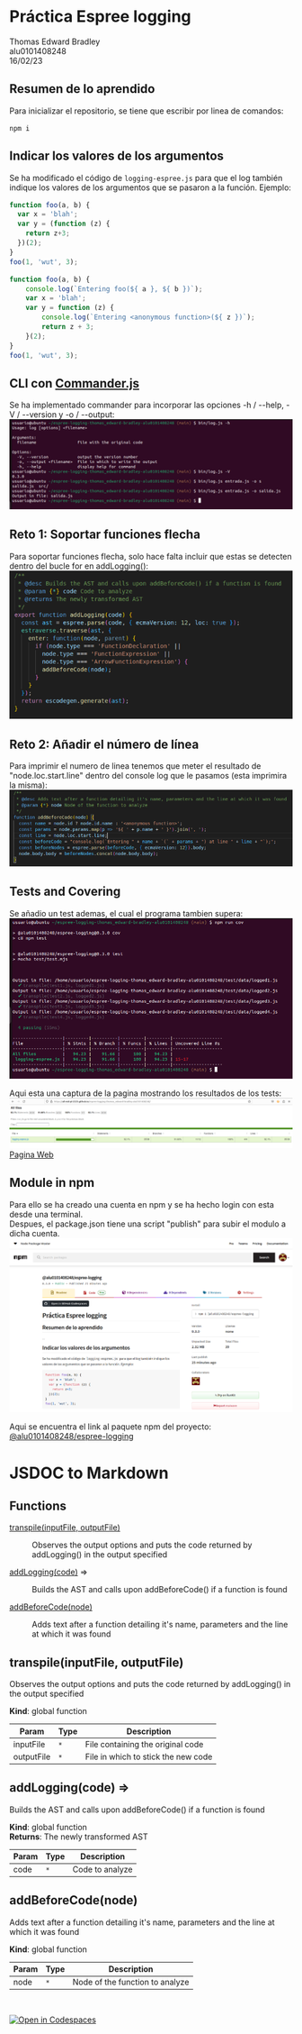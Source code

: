 # Práctica Espree logging

Thomas Edward Bradley  
alu0101408248  
16/02/23 

## Resumen de lo aprendido

Para inicializar el repositorio, se tiene que escribir por linea de comandos:  
```bashrc
npm i
```

## Indicar los valores de los argumentos

Se ha modificado el código de `logging-espree.js` para que el log también indique los valores de los argumentos que se pasaron a la función. 
Ejemplo:

```javascript
function foo(a, b) {
  var x = 'blah';
  var y = (function (z) {
    return z+3;
  })(2);
}
foo(1, 'wut', 3);
```

```javascript
function foo(a, b) {
    console.log(`Entering foo(${ a }, ${ b })`);
    var x = 'blah';
    var y = function (z) {
        console.log(`Entering <anonymous function>(${ z })`);
        return z + 3;
    }(2);
}
foo(1, 'wut', 3);
```

## CLI con [Commander.js](https://www.npmjs.com/package/commander)

Se ha implementado commander para incorporar las opciones -h / --help, -V / --version y -o / --output:  
![commander](docs/commander.png)  

## Reto 1: Soportar funciones flecha

Para soportar funciones flecha, solo hace falta incluir que estas se detecten dentro del bucle for en addLogging():
![flechas](docs/flechas.png)  

## Reto 2: Añadir el número de línea

Para imprimir el numero de linea tenemos que meter el resultado de "node.loc.start.line" dentro del console log que 
le pasamos (esta imprimira la misma):  
![linea](docs/linea.png)  

## Tests and Covering

Se añadio un test ademas, el cual el programa tambien supera:  
![tests](docs/tests.png)  

Aqui esta una captura de la pagina mostrando los resultados de los tests:   
![pagina](docs/pagina.png)  
[Pagina Web](https://www.npmjs.com/package/@alu0101408248/espree-logging?activeTab=readme)  

## Module in npm

Para ello se ha creado una cuenta en npm y se ha hecho login con esta desde una terminal.   
Despues, el package.json tiene una script "publish" para subir el modulo a dicha cuenta.  
![npm](docs/npm.png)  

Aqui se encuentra el link al paquete npm del proyecto:   
[@alu0101408248/espree-logging](https://ull-esit-pl-2223.github.io/espree-logging-thomas_edward-bradley-alu0101408248/)  

# JSDOC to Markdown

## Functions

<dl>
<dt><a href="#transpile">transpile(inputFile, outputFile)</a></dt>
<dd><p>Observes the output options and puts the code returned by addLogging() in the output specified</p>
</dd>
<dt><a href="#addLogging">addLogging(code)</a> ⇒</dt>
<dd><p>Builds the AST and calls upon addBeforeCode() if a function is found</p>
</dd>
<dt><a href="#addBeforeCode">addBeforeCode(node)</a></dt>
<dd><p>Adds text after a function detailing it&#39;s name, parameters and the line at which it was found</p>
</dd>
</dl>

<a name="transpile"></a>

## transpile(inputFile, outputFile)
Observes the output options and puts the code returned by addLogging() in the output specified

**Kind**: global function  

| Param | Type | Description |
| --- | --- | --- |
| inputFile | <code>\*</code> | File containing the original code |
| outputFile | <code>\*</code> | File in which to stick the new code |

<a name="addLogging"></a>

## addLogging(code) ⇒
Builds the AST and calls upon addBeforeCode() if a function is found

**Kind**: global function  
**Returns**: The newly transformed AST  

| Param | Type | Description |
| --- | --- | --- |
| code | <code>\*</code> | Code to analyze |

<a name="addBeforeCode"></a>

## addBeforeCode(node)
Adds text after a function detailing it's name, parameters and the line at which it was found

**Kind**: global function  

| Param | Type | Description |
| --- | --- | --- |
| node | <code>\*</code> | Node of the function to analyze |

<br />

[![Open in Codespaces](https://classroom.github.com/assets/launch-codespace-f4981d0f882b2a3f0472912d15f9806d57e124e0fc890972558857b51b24a6f9.svg)](https://classroom.github.com/open-in-codespaces?assignment_repo_id=10307982)